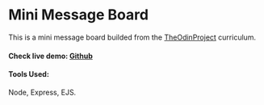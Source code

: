 # Mini Message Board

This is a mini message board builded from the [TheOdinProject](https://www.theodinproject.com/lessons/nodejs-mini-message-board) curriculum.

#### Check live demo: [Github](https://ayosef16.github.io/mini-message-board/)

#### Tools Used:

Node, Express, EJS.
